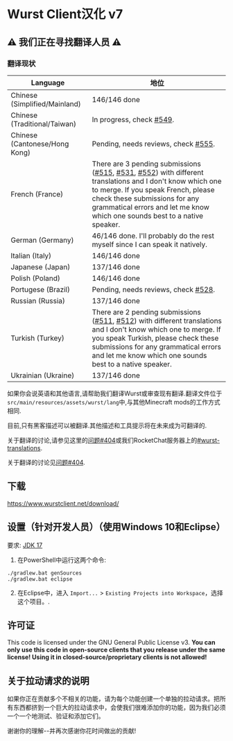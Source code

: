 # Wurst Client汉化 v7
## ⚠ 我们正在寻找翻译人员 ⚠

### 翻译现状

|Language|地位|
|--------|--------|
|Chinese (Simplified/Mainland)|146/146 done|
|Chinese (Traditional/Taiwan)|In progress, check [#549](https://github.com/Wurst-Imperium/Wurst7/pull/549).|
|Chinese (Cantonese/Hong Kong)|Pending, needs reviews, check [#555](https://github.com/Wurst-Imperium/Wurst7/pull/555).|
|French (France)|There are 3 pending submissions ([#515](https://github.com/Wurst-Imperium/Wurst7/pull/515), [#531](https://github.com/Wurst-Imperium/Wurst7/pull/531), [#552](https://github.com/Wurst-Imperium/Wurst7/pull/552)) with different translations and I don't know which one to merge. If you speak French, please check these submissions for any grammatical errors and let me know which one sounds best to a native speaker.|
|German (Germany)|46/146 done. I'll probably do the rest myself since I can speak it natively.|
|Italian (Italy)|146/146 done|
|Japanese (Japan)|137/146 done|
|Polish (Poland)|146/146 done|
|Portugese (Brazil)|Pending, needs reviews, check [#528](https://github.com/Wurst-Imperium/Wurst7/pull/528).|
|Russian (Russia)|137/146 done|
|Turkish (Turkey)|There are 2 pending submissions ([#511](https://github.com/Wurst-Imperium/Wurst7/pull/511), [#512](https://github.com/Wurst-Imperium/Wurst7/pull/512)) with different translations and I don't know which one to merge. If you speak Turkish, please check these submissions for any grammatical errors and let me know which one sounds best to a native speaker. |
|Ukrainian (Ukraine)|137/146 done|

如果你会说英语和其他语言,请帮助我们翻译Wurst或审查现有翻译.翻译文件位于`src/main/resources/assets/wurst/lang`中,与其他Minecraft mods的工作方式相同.

目前,只有黑客描述可以被翻译.其他描述和工具提示将在未来成为可翻译的.

关于翻译的讨论,请参见这里的[问题#404](https://github.com/Wurst-Imperium/Wurst7/issues/404)或我们RocketChat服务器上的[#wurst-translations](https://chat.wurstimperium.net/channel/wurst-translations).

关于翻译的讨论见[问题#404](https://github.com/Wurst-Imperium/Wurst7/issues/404).
## 下载

https://www.wurstclient.net/download/

## 设置（针对开发人员）（使用Windows 10和Eclipse）

要求: [JDK 17](https://adoptium.net/?variant=openjdk17&jvmVariant=hotspot)

1. 在PowerShell中运行这两个命令:

```
./gradlew.bat genSources
./gradlew.bat eclipse
```

2. 在Eclipse中，进入 `Import...` > `Existing Projects into Workspace`，选择这个项目。.

## 许可证

This code is licensed under the GNU General Public License v3. **You can only use this code in open-source clients that you release under the same license! Using it in closed-source/proprietary clients is not allowed!**

## 关于拉动请求的说明

如果你正在贡献多个不相关的功能，请为每个功能创建一个单独的拉动请求。把所有东西都挤到一个巨大的拉动请求中，会使我们很难添加你的功能，因为我们必须一个一个地测试、验证和添加它们。

谢谢你的理解--并再次感谢你花时间做出的贡献!
